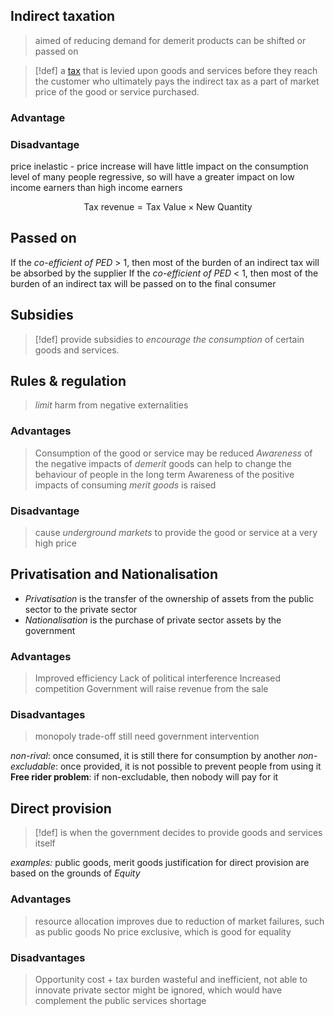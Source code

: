 ## Indirect taxation
> aimed of reducing demand for demerit products
> can be shifted or passed on

> [!def] a [tax](https://en.wikipedia.org/wiki/Tax "Tax") that is levied upon goods and services before they reach the customer who ultimately pays the indirect tax as a part of market price of the good or service purchased.

### Advantage

### Disadvantage
price inelastic - price increase will have little impact on the consumption level of many people
regressive, so will have a greater impact on low income earners than high income earners

$$ \text{Tax revenue} = \text{Tax Value} \times \text{New Quantity}$$
## Passed on
If the *co-efficient of PED* > 1, then most of the burden of an indirect tax will be absorbed by the supplier
If the *co-efficient of PED* < 1, then most of the burden of an indirect tax will be passed on to the final consumer

## Subsidies
> [!def] 
> provide subsidies to *encourage the consumption* of certain goods and services.

## Rules & regulation
> *limit* harm from negative externalities

### Advantages
> Consumption of the good or service may be reduced
> *Awareness* of the negative impacts of *demerit* goods can help to change the behaviour of people in the long term
> Awareness of the positive impacts of consuming *merit goods* is raised
### Disadvantage
> cause *underground markets* to provide the good or service at a very high price

## Privatisation and Nationalisation
- *Privatisation* is the transfer of the ownership of assets from the public sector to the private sector
- *Nationalisation* is the purchase of private sector assets by the government

### Advantages
> Improved efficiency
> Lack of political interference
> Increased competition
> Government will raise revenue from the sale
### Disadvantages
> monopoly
> trade-off
> still need government intervention

*non-rival*: once consumed, it is still there for consumption by another
*non-excludable*: once provided, it is not possible to prevent people from using it
**Free rider problem**: if non-excludable, then nobody will pay for it

## Direct provision
>[!def] is when the government decides to provide goods and services itself

*examples:* public goods, merit goods
justification for direct provision are based on the grounds of *Equity*
### Advantages
> resource allocation improves due to reduction of market failures, such as public goods
> No price exclusive, which is good for equality
### Disadvantages
> Opportunity cost + tax burden
> wasteful and inefficient, not able to innovate
> private sector might be ignored, which would have complement the public services
> shortage

